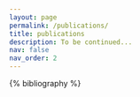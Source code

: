 ```yaml
---
layout: page
permalink: /publications/
title: publications
description: To be continued...
nav: false
nav_order: 2
---
```


<!-- _pages/publications.md -->
<div class="publications">

{% bibliography %}

</div>
